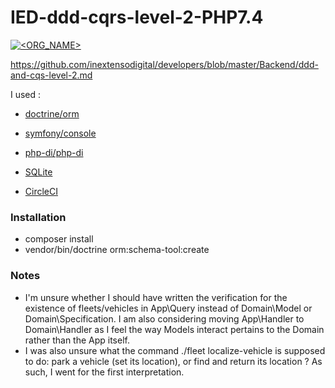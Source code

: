 # IED-ddd-cqrs-level-2-PHP7.4

[![<ORG_NAME>](https://circleci.com/gh/NFLorD/IED-ddd-cqrs-level-2-PHP7.4.svg?style=shield)](https://circleci.com/gh/NFLorD/IED-ddd-cqrs-level-2)

https://github.com/inextensodigital/developers/blob/master/Backend/ddd-and-cqs-level-2.md

I used :
 - [doctrine/orm](https://github.com/doctrine/orm)
 - [symfony/console](https://github.com/symfony/console)
 - [php-di/php-di](https://github.com/php-di/php-di)
 
 - [SQLite](https://www.sqlite.org/)
 - [CircleCI](https://circleci.com/)


### Installation
 - composer install
 - vendor/bin/doctrine orm:schema-tool:create


### Notes
 - I'm unsure whether I should have written the verification for the existence of fleets/vehicles in App\Query instead of Domain\Model or Domain\Specification. I am also considering moving App\Handler to Domain\Handler as I feel the way Models interact pertains to the Domain rather than the App itself.
 - I was also unsure what the command ./fleet localize-vehicle is supposed to do: park a vehicle (set its location), or find and return its location ? As such, I went for the first interpretation.
